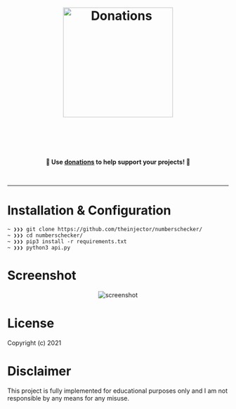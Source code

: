 <h1 align="center">
	<img width="250" src="https://i.ibb.co/9YC4yY6/heart3.png" alt="Donations"><p>
</h1>

<br>
<p align="center">
	<br><br>
	<b>🙌 Use <a href="https://paypal.me/abderrafielamhali">donations</a> to help support <b>your</b> projects! 🙌</b>
</p>
<br>

---
# Installation & Configuration

```
~ ❯❯❯ git clone https://github.com/theinjector/numberschecker/
~ ❯❯❯ cd numberschecker/
~ ❯❯❯ pip3 install -r requirements.txt
~ ❯❯❯ python3 api.py
```
# Screenshot

<center>
	<img src="https://i.ibb.co/86Sm0vf/Capture-d-e-cran-2021-02-07-a-01-50-56.png" alt="screenshot">
</center>

# License

Copyright (c) 2021 
# Disclaimer

This project is fully implemented for educational purposes only and I am not responsible by any means for any misuse.
